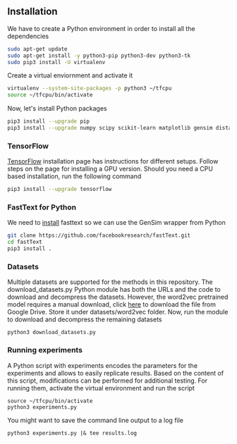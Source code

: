 ## Installation

We have to create a Python environment in order to install all the dependencies
```bash
sudo apt-get update
sudo apt-get install -y python3-pip python3-dev python3-tk
sudo pip3 install -U virtualenv
```

Create a virtual enviornment and activate it
```bash
virtualenv --system-site-packages -p python3 ~/tfcpu
source ~/tfcpu/bin/activate 
```

Now, let's install Python packages
```bash
pip3 install --upgrade pip
pip3 install --upgrade numpy scipy scikit-learn matplotlib gensim distance
```

### TensorFlow

[TensorFlow](https://www.tensorflow.org/install/pip) installation page has instructions for different setups. Follow steps on the page for installing a GPU version. Should you need a CPU based installation, run the following command

```bash
pip3 install --upgrade tensorflow
```

### FastText for Python
We need to [install](https://github.com/facebookresearch/fastText/#building-fasttext-for-python) fasttext so we can use the GenSim wrapper from Python
```bash
git clone https://github.com/facebookresearch/fastText.git
cd fastText
pip3 install .
```

### Datasets
Multiple datasets are supported for the methods in this repository. The download_datasets.py Python module has both the URLs and the code to download and decompress the datasets. However, the word2vec pretrained model requires a manual download, click [here](https://drive.google.com/uc?export=download&confirm=YjKc&id=0B7XkCwpI5KDYNlNUTTlSS21pQmM) to download the file from Google Drive. Store it under datasets/word2vec folder. Now, run the module to download and decompress the remaining datasets

```
python3 download_datasets.py
```

### Running experiments
A Python script with experiments encodes the parameters for the experiments and allows to easily replicate results. Based on the content of this script, modifications can be performed for additional testing. For running them, activate the virtual environment and run the script

```
source ~/tfcpu/bin/activate 
python3 experiments.py
```

You might want to save the command line output to a log file

```
python3 experiments.py |& tee results.log
```
